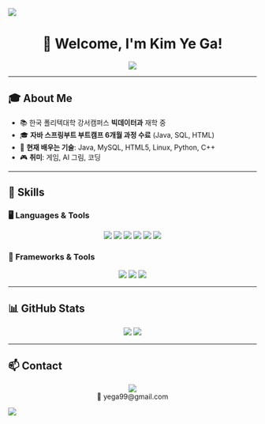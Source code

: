 <img src="https://capsule-render.vercel.app/api?type=waving&color=5C9EAD&height=180&width=1200&section=header" />
<h1 align="center">🌿 Welcome, I'm Kim Ye Ga!</h1>
<p align="center">
  <img src="https://readme-typing-svg.herokuapp.com?font=Fira+Code&pause=1000&color=5C9EAD&center=true&vCenter=true&width=500&lines=Big+Data+Student;AI+Art+Enthusiast;Full-Stack+Developer;Lifelong+Learner">
</p>

---

## 🎓 About Me  
- 📚 한국 폴리텍대학 강서캠퍼스 **빅데이터과** 재학 중  
- 🎓 **자바 스프링부트 부트캠프 6개월 과정 수료** (Java, SQL, HTML)  
- 🌱 **현재 배우는 기술**: Java, MySQL, HTML5, Linux, Python, C++  
- 🎮 **취미**: 게임, AI 그림, 코딩  

---

## 🚀 Skills  
### **🖥️ Languages & Tools**  
<p align="center">
  <img src="https://img.shields.io/badge/Java-4B8BBE?style=for-the-badge&logo=java&logoColor=white">
  <img src="https://img.shields.io/badge/MySQL-87A8A4?style=for-the-badge&logo=mysql&logoColor=white">
  <img src="https://img.shields.io/badge/HTML5-FFA07A?style=for-the-badge&logo=html5&logoColor=white">
  <img src="https://img.shields.io/badge/Linux-4C9A2A?style=for-the-badge&logo=linux&logoColor=white">
  <img src="https://img.shields.io/badge/Python-5C9EAD?style=for-the-badge&logo=python&logoColor=white">
  <img src="https://img.shields.io/badge/C++-4682B4?style=for-the-badge&logo=cplusplus&logoColor=white">
</p>

### **🔧 Frameworks & Tools**  
<p align="center">
  <img src="https://img.shields.io/badge/SpringBoot-6DB33F?style=for-the-badge&logo=springboot&logoColor=white">
  <img src="https://img.shields.io/badge/Git-FFB347?style=for-the-badge&logo=git&logoColor=white">
  <img src="https://img.shields.io/badge/Docker-6699CC?style=for-the-badge&logo=docker&logoColor=white">
</p>

---

## 📊 GitHub Stats  
<p align="center">
  <img src="https://github-readme-stats.vercel.app/api?username=kimyega&show_icons=true&theme=calm">
  <img src="https://github-readme-stats.vercel.app/api/top-langs/?username=kimyega&layout=compact&theme=calm">
</p>

---

## 📫 Contact  
<p align="center">
  <a href="mailto:yega99@gmail.com">
    <img src="https://img.shields.io/badge/Email-87A8A4?style=for-the-badge&logo=gmail&logoColor=white">
  </a>  
  <br> 📧 yega99@gmail.com
</p>


<img src="https://capsule-render.vercel.app/api?type=waving&color=87A8A4&height=180&width=1200&section=footer" />

